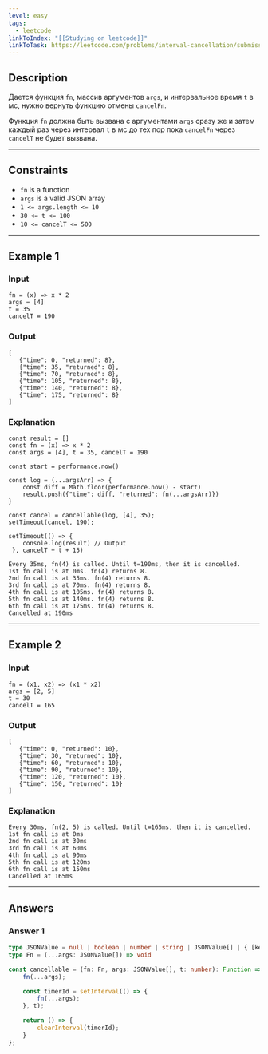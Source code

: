```yaml
---
level: easy
tags:
  - leetcode
linkToIndex: "[[Studying on leetcode]]"
linkToTask: https://leetcode.com/problems/interval-cancellation/submissions/1083657693/?envType=study-plan-v2&envId=30-days-of-javascript
---
```

## Description

Дается функция `fn`, массив аргументов `args`, и интервальное время `t` в мс, нужно вернуть функцию отмены `cancelFn`.

Функция `fn` должна быть вызвана с аргументами `args` сразу же и затем каждый раз через интервал `t` в мс до тех пор пока `cancelFn` через `cancelT` не будет вызвана.

---
## Constraints

- `fn` is a function
- `args` is a valid JSON array
- `1 <= args.length <= 10`
- `30 <= t <= 100`
- `10 <= cancelT <= 500`

---
## Example 1

### Input

```
fn = (x) => x * 2
args = [4]
t = 35
cancelT = 190
```
### Output

```
[
   {"time": 0, "returned": 8},
   {"time": 35, "returned": 8},
   {"time": 70, "returned": 8},
   {"time": 105, "returned": 8},
   {"time": 140, "returned": 8},
   {"time": 175, "returned": 8}
]
```
### Explanation

```
const result = []
const fn = (x) => x * 2
const args = [4], t = 35, cancelT = 190

const start = performance.now()

const log = (...argsArr) => {
    const diff = Math.floor(performance.now() - start)
    result.push({"time": diff, "returned": fn(...argsArr)})
}

const cancel = cancellable(log, [4], 35);
setTimeout(cancel, 190);

setTimeout(() => {
    console.log(result) // Output
 }, cancelT + t + 15)  

Every 35ms, fn(4) is called. Until t=190ms, then it is cancelled.
1st fn call is at 0ms. fn(4) returns 8.
2nd fn call is at 35ms. fn(4) returns 8.
3rd fn call is at 70ms. fn(4) returns 8.
4th fn call is at 105ms. fn(4) returns 8.
5th fn call is at 140ms. fn(4) returns 8.
6th fn call is at 175ms. fn(4) returns 8.
Cancelled at 190ms
```

---
## Example 2

### Input

```
fn = (x1, x2) => (x1 * x2)
args = [2, 5]
t = 30
cancelT = 165
```
### Output

```
[
   {"time": 0, "returned": 10},
   {"time": 30, "returned": 10},
   {"time": 60, "returned": 10},
   {"time": 90, "returned": 10},
   {"time": 120, "returned": 10},
   {"time": 150, "returned": 10}
]
```
### Explanation

```
Every 30ms, fn(2, 5) is called. Until t=165ms, then it is cancelled.
1st fn call is at 0ms 
2nd fn call is at 30ms 
3rd fn call is at 60ms 
4th fn call is at 90ms 
5th fn call is at 120ms 
6th fn call is at 150ms
Cancelled at 165ms
```

---
## Answers

### Answer 1

```typescript
type JSONValue = null | boolean | number | string | JSONValue[] | { [key: string]: JSONValue };
type Fn = (...args: JSONValue[]) => void

const cancellable = (fn: Fn, args: JSONValue[], t: number): Function => {
    fn(...args);

	const timerId = setInterval(() => {
        fn(...args);
    }, t);

    return () => {
        clearInterval(timerId);
    }
};
```